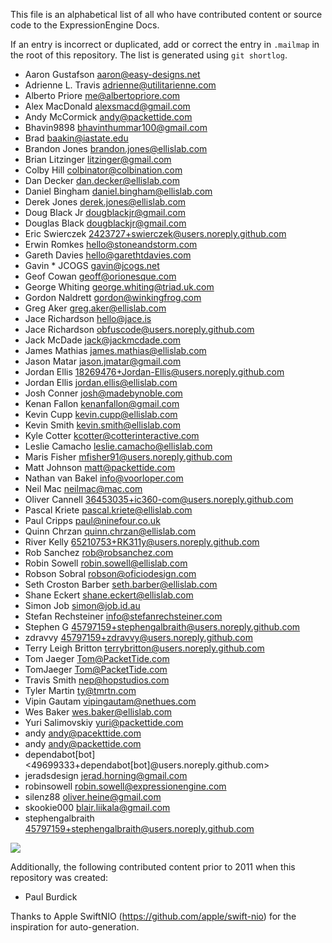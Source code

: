 This file is an alphabetical list of all who have contributed content or source code to the ExpressionEngine Docs.

If an entry is incorrect or duplicated, add or correct the entry in `.mailmap` in the root of this repository. The list is generated using `git shortlog`.

- Aaron Gustafson <aaron@easy-designs.net>
- Adrienne L. Travis <adrienne@utilitarienne.com>
- Alberto Priore <me@albertopriore.com>
- Alex MacDonald <alexsmacd@gmail.com>
- Andy McCormick <andy@packettide.com>
- Bhavin9898 <bhavinthummar100@gmail.com>
- Brad <baakin@iastate.edu>
- Brandon Jones <brandon.jones@ellislab.com>
- Brian Litzinger <litzinger@gmail.com>
- Colby Hill <colbinator@colbination.com>
- Dan Decker <dan.decker@ellislab.com>
- Daniel Bingham <daniel.bingham@ellislab.com>
- Derek Jones <derek.jones@ellislab.com>
- Doug Black Jr <dougblackjr@gmail.com>
- Douglas Black <dougblackjr@gmail.com>
- Eric Swierczek <2423727+swierczek@users.noreply.github.com>
- Erwin Romkes <hello@stoneandstorm.com>
- Gareth Davies <hello@garethtdavies.com>
- Gavin * JCOGS <gavin@jcogs.net>
- Geof Cowan <geoff@orionesque.com>
- George Whiting <george.whiting@triad.uk.com>
- Gordon Naldrett <gordon@winkingfrog.com>
- Greg Aker <greg.aker@ellislab.com>
- Jace Richardson <hello@jace.is>
- Jace Richardson <obfuscode@users.noreply.github.com>
- Jack McDade <jack@jackmcdade.com>
- James Mathias <james.mathias@ellislab.com>
- Jason Matar <jason.jmatar@gmail.com>
- Jordan Ellis <18269476+Jordan-Ellis@users.noreply.github.com>
- Jordan Ellis <jordan.ellis@ellislab.com>
- Josh Conner <josh@madebynoble.com>
- Kenan Fallon <kenanfallon@gmail.com>
- Kevin Cupp <kevin.cupp@ellislab.com>
- Kevin Smith <kevin.smith@ellislab.com>
- Kyle Cotter <kcotter@cotterinteractive.com>
- Leslie Camacho <leslie.camacho@ellislab.com>
- Maris Fisher <mfisher91@users.noreply.github.com>
- Matt Johnson <matt@packettide.com>
- Nathan van Bakel <info@voorloper.com>
- Neil Mac <neilmac@mac.com>
- Oliver Cannell <36453035+ic360-com@users.noreply.github.com>
- Pascal Kriete <pascal.kriete@ellislab.com>
- Paul Cripps <paul@ninefour.co.uk>
- Quinn Chrzan <quinn.chrzan@ellislab.com>
- River Kelly <65210753+RK311y@users.noreply.github.com>
- Rob Sanchez <rob@robsanchez.com>
- Robin Sowell <robin.sowell@ellislab.com>
- Robson Sobral <robson@oficiodesign.com>
- Seth Croston Barber <seth.barber@ellislab.com>
- Shane Eckert <shane.eckert@ellislab.com>
- Simon Job <simon@job.id.au>
- Stefan Rechsteiner <info@stefanrechsteiner.com>
- Stephen G <45797159+stephengalbraith@users.noreply.github.com>
- zdravvy <45797159+zdravvy@users.noreply.github.com>
- Terry Leigh Britton <terrybritton@users.noreply.github.com>
- Tom Jaeger <Tom@PacketTide.com>
- TomJaeger <Tom@PacketTide.com>
- Travis Smith <nep@hopstudios.com>
- Tyler Martin <ty@tmrtn.com>
- Vipin Gautam <vipingautam@nethues.com>
- Wes Baker <wes.baker@ellislab.com>
- Yuri Salimovskiy <yuri@packettide.com>
- andy <andy@pacekttide.com>
- andy <andy@packettide.com>
- dependabot[bot] <49699333+dependabot[bot]@users.noreply.github.com>
- jeradsdesign <jerad.horning@gmail.com>
- robinsowell <robin.sowell@expressionengine.com>
- silenz88 <oliver.heine@gmail.com>
- skookie000 <blair.liikala@gmail.com>
- stephengalbraith <45797159+stephengalbraith@users.noreply.github.com>

![](https://www.gravatar.com/avatar/323311bb4cc5af1a4b2c5c26b4cfc5a3.jpg?r=pg&d=robohash )

Additionally, the following contributed content prior to 2011 when this repository was created:

- Paul Burdick

Thanks to Apple SwiftNIO (https://github.com/apple/swift-nio) for the inspiration for auto-generation.
